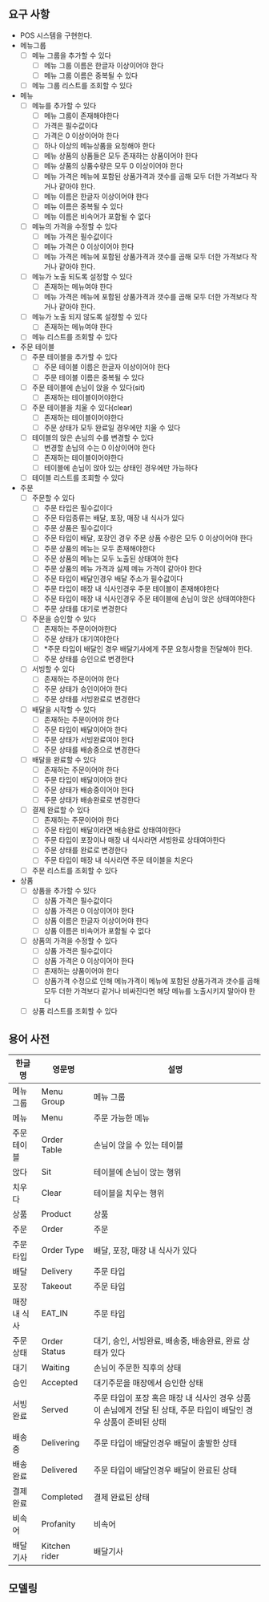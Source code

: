 ## 요구 사항

- POS 시스템을 구현한다.
- 메뉴그룹
    - [ ] 메뉴 그룹을 추가할 수 있다
        - [ ] 메뉴 그룹 이름은 한글자 이상이어야 한다
        - [ ] 메뉴 그룹 이름은 중복될 수 있다
    - [ ] 메뉴 그룹 리스트를 조회할 수 있다

- 메뉴
    - [ ] 메뉴를 추가할 수 있다
        - [ ] 메뉴 그룹이 존재해야한다
        - [ ] 가격은 필수값이다
        - [ ] 가격은 0 이상이어야 한다
        - [ ] 하나 이상의 메뉴상품을 요청해야 한다
        - [ ] 메뉴 상품의 상품들은 모두 존재하는 상품이어야 한다
        - [ ] 메뉴 상품의 상품수량은 모두 0 이상이어야 한다
        - [ ] 메뉴 가격은 메뉴에 포함된 상품가격과 갯수를 곱해 모두 더한 가격보다 작거나 같아야 한다.
        - [ ] 메뉴 이름은 한글자 이상이어야 한다
        - [ ] 메뉴 이름은 중복될 수 있다
        - [ ] 메뉴 이름은 비속어가 포함될 수 없다

    - [ ] 메뉴의 가격을 수정할 수 있다
        - [ ] 메뉴 가격은 필수값이다 
        - [ ] 메뉴 가격은 0 이상이어야 한다
        - [ ] 메뉴 가격은 메뉴에 포함된 상품가격과 갯수를 곱해 모두 더한 가격보다 작거나 같아야 한다.

    - [ ] 메뉴가 노출 되도록 설정할 수 있다
        - [ ] 존재하는 메뉴여야 한다
        - [ ] 메뉴 가격은 메뉴에 포함된 상품가격과 갯수를 곱해 모두 더한 가격보다 작거나 같아야 한다.

    - [ ] 메뉴가 노출 되지 않도록 설정할 수 있다
        - [ ] 존재하는 메뉴여야 한다

    - [ ] 메뉴 리스트를 조회할 수 있다

- 주문 테이블
    - [ ] 주문 테이블을 추가할 수 있다
        - [ ] 주문 테이블 이름은 한글자 이상이어야 한다
        - [ ] 주문 테이블 이름은 중복될 수 있다

    - [ ] 주문 테이블에 손님이 앉을 수 있다(sit)
        - [ ] 존재하는 테이블이어야한다

    - [ ] 주문 테이블을 치울 수 있다(clear)
        - [ ] 존재하는 테이블이어야한다
        - [ ] 주문 상태가 모두 완료일 경우에만 치울 수 있다

    - [ ] 테이블의 앉은 손님의 수를 변경할 수 있다
        - [ ] 변경할 손님의 수는 0 이상이어야 한다
        - [ ] 존재하는 테이블이어야한다
        - [ ] 테이블에 손님이 앉아 있는 상태인 경우에만 가능하다

    - [ ] 테이블 리스트를 조회할 수 있다

- 주문
    - [ ] 주문할 수 있다
        - [ ] 주문 타입은 필수값이다
        - [ ] 주문 타입종류는 배달, 포장, 매장 내 식사가 있다
        - [ ] 주문 상품은 필수값이다
        - [ ] 주문 타입이 배달, 포장인 경우 주문 상품 수량은 모두 0 이상이어야 한다
        - [ ] 주문 상품의 메뉴는 모두 존재해야한다
        - [ ] 주문 상품의 메뉴는 모두 노출된 상태여야 한다
        - [ ] 주문 상품의 메뉴 가격과 실제 메뉴 가격이 같아야 한다
        - [ ] 주문 타입이 배달인경우 배달 주소가 필수값이다
        - [ ] 주문 타입이 매장 내 식사인경우 주문 테이블이 존재해야한다
        - [ ] 주문 타입이 매장 내 식사인경우 주문 테이블에 손님이 앉은 상태여야한다
        - [ ] 주문 상태를 대기로 변경한다
    
    - [ ] 주문을 승인할 수 있다
        - [ ] 존재하는 주문이어야한다
        - [ ] 주문 상태가 대기여야한다
        - [ ] *주문 타입이 배달인 경우 배달기사에게 주문 요청사항을 전달해야 한다.
        - [ ] 주문 상태를 승인으로 변경한다
    
    - [ ] 서빙할 수 있다
        - [ ] 존재하는 주문이어야 한다
        - [ ] 주문 상태가 승인이어야 한다
        - [ ] 주문 상태를 서빙완료로 변경한다
    
    - [ ] 배달을 시작할 수 있다
        - [ ] 존재하는 주문이어야 한다
        - [ ] 주문 타입이 배달이어야 한다
        - [ ] 주문 상태가 서빙완료여야 한다
        - [ ] 주문 상태를 배송중으로 변경한다
    
    - [ ] 배달을 완료할 수 있다
        - [ ] 존재하는 주문이어야 한다
        - [ ] 주문 타입이 배달이어야 한다
        - [ ] 주문 상태가 배송중이어야 한다
        - [ ] 주문 상태가 배송완료로 변경한다
    
    - [ ] 결제 완료할 수 있다
        - [ ] 존재하는 주문이어야 한다
        - [ ] 주문 타입이 배달이라면 배송완료 상태여야한다
        - [ ] 주문 타입이 포장이나 매장 내 식사라면 서빙완료 상태여야한다
        - [ ] 주문 상태를 완료로 변경한다
        - [ ] 주문 타입이 매장 내 식사라면 주문 테이블을 치운다
    
    - [ ] 주문 리스트를 조회할 수 있다
    
- 상품
    - [ ] 상품을 추가할 수 있다
        - [ ] 상품 가격은 필수값이다
        - [ ] 상품 가격은 0 이상이어야 한다
        - [ ] 상품 이름은 한글자 이상이어야 한다
        - [ ] 상품 이름은 비속어가 포함될 수 없다

    - [ ] 상품의 가격을 수정할 수 있다
        - [ ] 상품 가격은 필수값이다
        - [ ] 상품 가격은 0 이상이어야 한다
        - [ ] 존재하는 상품이어야 한다
        - [ ] 상품가격 수정으로 인해 메뉴가격이 메뉴에 포함된 상품가격과 갯수를 곱해 모두 더한 가격보다 같거나 비싸진다면 해당 메뉴를 노출시키지 말아야 한다

    - [ ] 상품 리스트를 조회할 수 있다

## 용어 사전

| 한글명 | 영문명 | 설명 |
| --- | --- | --- |
| 메뉴 그룹 | Menu Group | 메뉴 그룹 |
| 메뉴 | Menu | 주문 가능한 메뉴 |
| 주문 테이블 | Order Table | 손님이 앉을 수 있는 테이블 |
| 앉다 | Sit | 테이블에 손님이 앉는 행위 |
| 치우다 | Clear | 테이블을 치우는 행위 |
| 상품 | Product | 상품 |
| 주문 | Order | 주문 |
| 주문 타입 | Order Type | 배달, 포장, 매장 내 식사가 있다 |
| 배달 | Delivery | 주문 타입 |
| 포장 | Takeout | 주문 타입 |
| 매장 내 식사 | EAT_IN | 주문 타입 |
| 주문 상태 | Order Status | 대기, 승인, 서빙완료, 배송중, 배송완료, 완료 상태가 있다 |
| 대기 | Waiting | 손님이 주문한 직후의 상태 |
| 승인 | Accepted | 대기주문을 매장에서 승인한 상태 |
| 서빙완료 | Served | 주문 타입이 포장 혹은 매장 내 식사인 경우 상품이 손님에게 전달 된 상태, 주문 타입이 배달인 경우 상품이 준비된 상태 |
| 배송중 | Delivering | 주문 타입이 배달인경우 배달이 출발한 상태 |
| 배송완료 | Delivered | 주문 타입이 배달인경우 배달이 완료된 상태 |
| 결제 완료 | Completed | 결제 완료된 상태 |
| 비속어 | Profanity | 비속어 |
| 배달기사 | Kitchen rider | 배달기사 |

## 모델링

